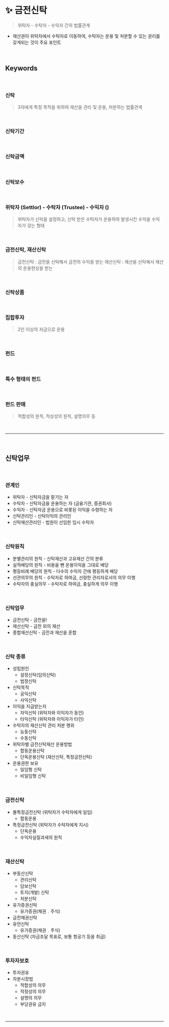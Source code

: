 # ✨ 금전신탁
> 위탁자 - 수탁자 - 수익자 간의 법률관계
* 재산권이 위탁자에서 수탁자로 이동하여, 수탁자는 운용 및 처분할 수 있는 권리를 갖게되는 것이 주요 포인트
 
<br>

## Keywords
#### 

<br>

### 신탁
> 3자에게 특정 목적을 위하여 재산을 관리 및 운용, 처분하는 법률관계

<br>

### 신탁기간

<br>

### 신탁금액

<br>

### 신탁보수

<br>

### 위탁자 (Settlor) - 수탁자 (Trustee) - 수익자 ()
> 위탁자가 신탁을 설정하고, 신탁 받은 수탁자가 운용하여 발생시킨 수익을 수익자가 갖는 형태

<br>

### 금전신탁, 재산신탁
> 금전신탁 : 금전을 신탁해서 금전의 수익을 받는
> 재산신탁 : 재산을 신탁해서 재산의 운용현상을 받는

<br>

### 신탁상품

<br>

### 집합투자
> 2인 이상의 자금으로 운용

<br>

### 펀드

<br>

### 특수 형태의 펀드

<br>

### 펀드 판매
> 적합성의 원칙, 적성성의 원칙, 설명의무 등

<br>
<hr>
<br>

## 신탁업무
#### 

<br>

### 관계인
* 위탁자 - 신탁자금을 맡기는 자
* 수탁자 - 신탁자금을 운용하는 자 (금융기관, 증권회사)
* 수익자 - 신탁자금 운용으로 비롯된 이익을 수령하는 자
* 신탁관리인 - 신탁이익의 관리인
* 신탁재산관리인 - 법원이 선임한 임시 수탁자

<br>

### 신탁원칙
* 분별관리의 원칙 - 신탁재산과 고유재산 간의 분류
* 실적배당의 원칙 - 비용을 뺀 운용이익을 그대로 배당
* 평등비례 배당의 원칙 - 다수의 수익자 간에 평등하게 배당
* 선관의무의 원칙 - 수탁자로 하여금, 선량한 관리자로서의 의무 이행
* 수탁자의 충실의무 - 수탁자로 하여금, 충실하게 의무 이행

<br>

### 신탁업무
* 금전신탁 - 금전을!
* 재산신탁 - 금전 외의 재산
* 종합재산신탁 - 금전과 재산을 혼합

<br>

### 신탁 종류
* 성립원인
  * 설정신탁(임의신탁)
  * 법정신탁
* 신탁목적
  * 공익신탁
  * 사익신탁
* 이익을 지급받는자
  * 자익신탁 (위탁자와 이익자가 동인)
  * 타익신탁 (위탁자와 이익자가 타인)
* 수탁자의 재산신탁 관리 처분 행위
  * 능동신탁
  * 수동신탁
* 위탁자별 금전신탁재산 운용방법
  * 합동운용신탁
  * 단독운용신탁 (재산신탁, 특정금전신탁)
* 운용권한 보유
  * 일임형 신탁
  * 비일임형 신탁

<br>

### 금전신탁
* 불특정금전신탁 (위탁자가 수탁자에게 일임)
  * 합동운용
* 특정금전신탁 (위탁자가 수탁자에게 지시)
  * 단독운용
  * 수익자실질과세의 원칙

<br>

### 재산신탁
* 부동산신탁
  * 관리신탁
  * 담보신탁
  * 토지(개발) 신탁
  * 처분신탁
* 유가증권신탁
  * 유가증권(채권﹒주식)
* 금전채권신탁 
* 유언신탁
  * 유가증권(채권﹒주식)
* 동산신탁 (자금조달 목표로, 보통 항공기 등을 취급)

<br>

### 투자자보호
* 투자권유
* 자본시장법
  * 적합성의 의무
  * 적정성의 의무
  * 설명의 의무
  * 부당권유 금지

<br>
<hr>
<br>

